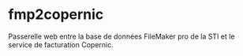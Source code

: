 # fmp2copernic
Passerelle web entre la base de données FileMaker pro de la STI et le service de facturation Copernic.
